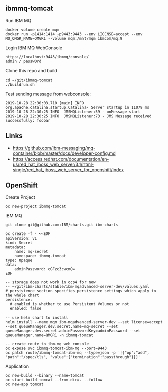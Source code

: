 ## ibmmq-tomcat

Run IBM MQ
```
docker volume create mqm
docker run -p1414:1414 -p9443:9443 --env LICENSE=accept --env MQ_QMGR_NAME=QMGR1 --volume mqm:/mnt/mqm ibmcom/mq:9
```

Login IBM MQ WebConsole
```
https://localhost:9443/ibmmq/console/
admin / passw0rd
```

Clone this repo and build
```
cd ~/git/ibmmq-tomcat
./buildrun.sh
```

Test sending message from webconsole:
```
2019-10-28 22:30:03,710 [main] INFO  org.apache.catalina.startup.Catalina- Server startup in 11079 ms
2019-10-28 22:30:25 INFO  JMSMQListener:59 - onMessage start 
2019-10-28 22:30:25 INFO  JMSMQListener:73 - JMS Message received successfully: foobar
```

## Links

- https://github.com/ibm-messaging/mq-container/blob/master/docs/developer-config.md
- https://access.redhat.com/documentation/en-us/red_hat_jboss_web_server/3.1/html-single/red_hat_jboss_web_server_for_openshift/index


## OpenShift

Create Project
```
oc new-project ibmmq-tomcat
```

IBM MQ
```
git clone git@github.com:IBM/charts.git ibm-charts

oc create -f - <<EOF
apiVersion: v1
kind: Secret
metadata:  
    name: mq-secret
    namespace: ibmmq-tomcat
type: Opaque
data:  
    adminPassword: cGFzc3cwcmQ=
EOF

-- storage does not work in ocp4 for now
-- ~/git/ibm-charts/stable/ibm-mqadvanced-server-dev/values.yaml
# persistence section specifies persistence settings which apply to the whole chart
persistence:
  # enabled is whether to use Persistent Volumes or not
  enabled: false

-- use helm chart to install
helm install --name mqm ibm-mqadvanced-server-dev --set license=accept --set queueManager.dev.secret.name=mq-secret --set queueManager.dev.secret.adminPasswordKey=adminPassword --set queueManager.name=QMGR1 -n ibmmq-tomcat

-- create route to ibm.mq web console
oc expose svc ibmmq-tomcat-ibm-mq --port=9443
oc patch route/ibmmq-tomcat-ibm-mq --type=json -p '[{"op":"add", "path":"/spec/tls", "value":{"termination":"passthrough"}}]'
```

Application
```
oc new-build --binary --name=tomcat
oc start-build tomcat --from-dir=. --follow
oc new-app tomcat
```